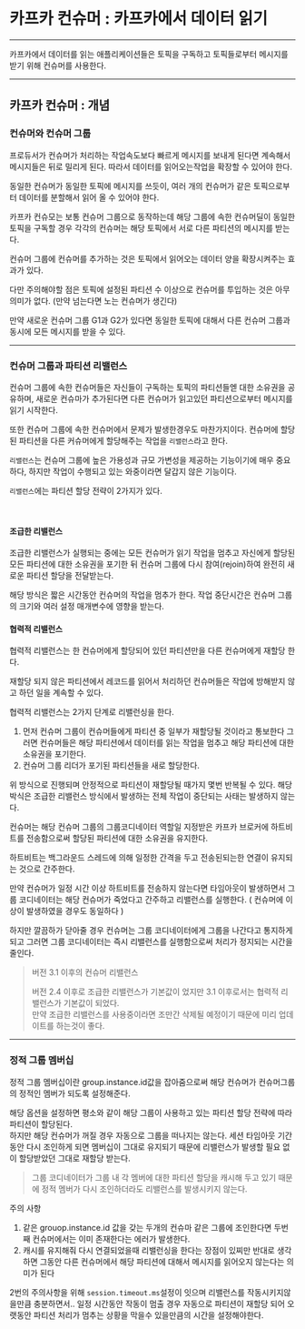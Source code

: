 # 카프카 컨슈머 : 카프카에서 데이터 읽기

---

카프카에서 데이터를 읽는 애플리케이션들은 토픽을 구독하고 토픽들로부터 메시지를 받기 위해
컨슈머를 사용한다.

---

## 카프카 컨슈머 : 개념

### 컨슈머와 컨슈머 그룹 

프로듀서가 컨슈머가 처리하는 작업속도보다 빠르게 메시지를 보내게 된다면 계속해서 메시지들은 뒤로 밀리게 된다. 따라서 데이터를
읽어오는작업을 확장할 수 있어야 한다. 

동일한 컨슈머가 동일한 토픽에 메시지를 쓰듯이, 여러 개의 컨슈머가 같은 토픽으로부터 데이터를 분할해서 읽어 올 수 있어야 한다.

카프카 컨슈모는 보통 컨슈머 그룹으로 동작하는데 해당 그룹에 속한 컨슈머딜이 동일한 토픽을 구독할 경우 
각각의 컨슈머는 해당 토픽에서 서로 다른 파티션의 메시지를 받는다.


컨슈머 그룹에 컨슈머를 추가하는 것은 토픽에서 읽어오는 데이터 양을 확장시켜주는 효과가 있다.

다만 주의해야할 점은 토픽에 설정된 파티션 수 이상으로 컨슈머를 투입하는 것은 아무 의미가 없다. (만약 넘는다면 노는 컨슈머가 생긴다)

만약 새로운 컨슈머 그룹 G1과 G2가 있다면 동일한 토픽에 대해서 다른 컨슈머 그룹과 동시에 모든 메시지를 받을 수 있다.

---


### 컨슈머 그룹과 파티션 리밸런스

컨슈머 그룹에 속한 컨슈머들은 자신들이 구독하는 토픽의 파티션들엗 대한 소유권을 공유하며, 새로운 컨슈마가 추가된다면 다른 컨슈머가
읽고있던 파티션으로부터 메시지를 읽기 시작한다.

또한 컨슈머 그룹에 속한 컨슈머에서 문제가 발생한경우도 마찬가지이다. 컨슈머에 할당된 파티션을 다른 커슈머에게 할당해주는 작업을
`리밸런스`라고 한다. 

`리밸런스`는 컨슈머 그룹에 높은 가용성과 규모 가변성을 제공하는 기능이기에 매우 중요하다, 하지만 작업이
수행되고 있는 와중이라면 달갑지 않은 기능이다.

`리밸런스`에는 파티션 할당 전략이 2가지가 있다. 

<br>

#### 조급한 리밸런스

조급한 리밸런스가 실행되는 중에는 모든 컨슈머가 읽기 작업을 멈추고 자신에게 할당된 모든 파티션에 대한 소유권을 포기한 뒤
컨슈머 그룹에 다시 참여(rejoin)하여 완전히 새로운 파티션 할당을 전달받는다.

해당 방식은 짧은 시간동안 컨슈머의 작업을 멈추가 한다. 작업 중단시간은 컨슈머 그룹의 크기와 여러 설정 매개변수에 영향을 받는다.

#### 협력적 리밸런스 

협력적 리밸런스는 한 컨슈머에게 할당되어 있던 파티션만을 다른 컨슈머에게 재할당 한다.

재할당 되지 않은 파티션에서 레코드를 읽어서 처리하던 컨슈머들은 작업에 방해받지 않고 하던 일을 계속할 수 있다.

협력적 리밸런스는 2가지 단계로 리밸런싱을 한다.

1. 먼저 컨슈머 그룹이 컨슈머들에게 파티션 중 일부가 재할당될 것이라고 통보한다 그러면 컨슈머들은 해당 파티션에서 데이터를 읽는 작업을 멈추고 해당 파티션에 대한 소유권을 포기한다.
2. 컨슈머 그룹 리더가 포기된 파티션들을 새로 할당한다.

위 방식으로 진행되며 안정적으로 파티션이 재할당될 때가지 몇번 반복될 수 있다. 해당 박식은 조급한 리밸런스 방식에서 발생하는 전체 작업이 중단되는 사태는 발생하지 않는다.


컨슈머는 해당 컨슈머 그룹의 그룹코디네이터 역할일 지정받은 카프카 브로커에 하트비트를 전송함으로써 할당된 파티션에 대한
소유권을 유지한다.

하트비트는 백그라운드 스레드에 의해 일정한 간격을 두고 전송된되는한 연결이 유지되는 것으로 간주한다.

만약 컨슈머가 일정 시간 이상 하트비트를 전송하지 않는다면 타임아웃이 발생하면서 그룹 코디네이터는 해당 컨슈머가 죽었다고
간주하고 리밸런스를 실행한다. ( 컨슈머에 이상이 발생하였을 경우도 동일하다 )

하지만 깔끔하가 닫아줄 경우 컨슈머는 그룹 코디네이터에게 그룹을 나간다고 통지하게 되고 그러면 그룹 코디네이터는
즉시 리밸런스를 실행함으로써 처리가 정지되는 시간을 줄인다.

> 버전 3.1 이후의 컨슈머 리밸런스
> 
> 버전 2.4 이후로 조급한 리밸런스가 기본값이 었지만 3.1 이후로서는 협력적 리밸런스가 기본값이 되었다.<br>
> 만약 조급한 리밸런스를 사용중이라면 조만간 삭제될 예정이기 때문에 미리 업데이트를 하는것이 좋다.

---

### 정적 그룹 멤버십

정적 그룹 멤버십이란 group.instance.id값을 잡아줌으로써 해당 컨슈머가 컨슈머그룹의 정적인 멤버가 되도록 설정해준다.

해당 옵션을 설정하면 평소와 같이 해당 그룹이 사용하고 있는 파티션 할당 전략에 따라 파티션이 할당된다.<br>
하지만 해당 컨슈머가 꺼질 경우 자동으로 그룹을 떠나지는 않는다. 세션 타임아웃 기간동안 다시 조인하게 되면 멤버십이 그대로 유지되기 때문에
리밸런스가 발생할 필요 없이 할당받았던 그대로 재할당 받는다.

> 그룹 코디네이터가 그룹 내 각 멤버에 대한 파티션 할당을 캐시해 두고 있기 때문에 정적 멤버가 다시 조인하더라도 리밸런스를 발생시키지 않는다.

주의 사항
1. 같은 grouop.instance.id 값을 갖는 두개의 컨슈마 같은 그룹에 조인한다면 두번째 컨슈머에서는 이미 존재한다는 에러가 발생한다.
2. 캐시를 유지해줘 다시 연결되었을때 리밸런싱을 한다는 장점이 있찌만 반대로 생각하면 그동안 다른 컨슈머에서 해당 파티션에 대해서 메시지를 읽어오지 않는다는 의미가 된다

2번의 주의사항을 위해 `session.timeout.ms`설정이 잇으며 리밸런스를 작동시키지않을만큼 충분하면서.. 일정 시간동안
작동이 멈출 경우 자동으로 파티션이 재할당 되어 오랫동안 파티션 처리가 멈추는 상황을 막을수 있을만큼의 시간을 설정해야한다.

